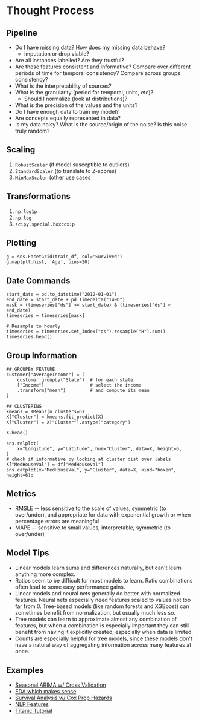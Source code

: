 # Thought Process

## Pipeline

- Do I have missing data? How does my missing data behave?
    - imputation or drop viable?
- Are all instances labelled? Are they trustful?
- Are these features consistent and informative? Compare over different periods of time for temporal consistency? Compare across groups consistency?
- What is the interpretability of sources?
- What is the granularity (period for temporal, units, etc)?
    - Should I normalize (look at distributions)?
- What is the precision of the values and the units?
- Do I have enough data to train my model?
- Are concepts equally represented in data?
- Is my data noisy? What is the source/origin of the noise? Is this noise truly random?


## Scaling

1. `RobustScaler` (if model susceptible to outliers)
2. `StandardScaler` (to translate to Z-scores)
3. `MinMaxScaler` (other use cases

## Transformations

1. `np.log1p`
2. `np.log`
3. `scipy.special.boxcox1p`

## Plotting
```[python]
g = sns.FacetGrid(train_df, col='Survived')
g.map(plt.hist, 'Age', bins=20)
```

## Date Commands
```[python]
start_date = pd.to_datetime("2012-01-01")
end_date = start_date + pd.Timedelta("149D")
mask = (timeseries["ds"] >= start_date) & (timeseries["ds"] < end_date)
timeseries = timeseries[mask]

# Resample to hourly
timeseries = timeseries.set_index("ds").resample("H").sum()
timeseries.head()
```
## Group Information

```[python]
## GROUPBY FEATURE
customer["AverageIncome"] = (
    customer.groupby("State")  # for each state
    ["Income"]                 # select the income
    .transform("mean")         # and compute its mean
)

## CLUSTERING
kmeans = KMeans(n_clusters=6)
X["Cluster"] = kmeans.fit_predict(X)
X["Cluster"] = X["Cluster"].astype("category")

X.head()

sns.relplot(
    x="Longitude", y="Latitude", hue="Cluster", data=X, height=6,
)
# check if informative by looking at cluster dist over labels
X["MedHouseVal"] = df["MedHouseVal"]
sns.catplot(x="MedHouseVal", y="Cluster", data=X, kind="boxen", height=6);
```

## Metrics
* RMSLE -- less sensitive to the scale of values, symmetric (to over/under), and appropriate for data with exponential growth or when percentage errors are meaningful
* MAPE -- sensitive to small values, interpretable, symmetric (to over/under)

## Model Tips

- Linear models learn sums and differences naturally, but can't learn anything more complex.
- Ratios seem to be difficult for most models to learn. Ratio combinations often lead to some easy performance gains.
- Linear models and neural nets generally do better with normalized features. Neural nets especially need features scaled to values not too far from 0. Tree-based models (like random forests and XGBoost) can sometimes benefit from normalization, but usually much less so.
- Tree models can learn to approximate almost any combination of features, but when a combination is especially important they can still benefit from having it explicitly created, especially when data is limited.
- Counts are especially helpful for tree models, since these models don't have a natural way of aggregating information across many features at once.
  
## Examples
* [Seasonal ARIMA w/ Cross Validation](https://www.kaggle.com/code/taufikadi/seasonal-arima-with-cross-validation)
* [EDA which makes sense](https://www.kaggle.com/code/ambrosm/pss3e23-eda-which-makes-sense)
* [Survival Analysis w/ Cox Prop Hazards](https://www.kaggle.com/code/bryanb/survival-analysis-with-cox-model-implementation)
* [NLP Features](https://www.kaggle.com/code/navneetkr123/nlp-feature-engineering-beginners)
* [Titanic Tutorial](https://www.kaggle.com/code/startupsci/titanic-data-science-solutions)




